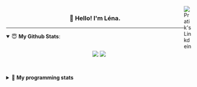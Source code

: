 <!--
<a href="https://twitter.com" target="_blank" rel="nofollow">
 <img align="right" alt="Pratik's Twitter" width="22px" src="https://cdn.jsdelivr.net/npm/simple-icons@v3/icons/twitter.svg" />
</a> 

-->
<a href="https://www.linkedin.com/in/lenagiacalone/" target="_blank" rel="nofollow">
 <img align="right" alt="Pratik's Linkdein" width="22px" src="https://cdn.jsdelivr.net/npm/simple-icons@v3/icons/linkedin.svg" />
</a>



<h3 align="center">👋 Hello! I'm Léna.</h3>

---

<!--
**lgiacalo/lgiacalo** is a ✨ _special_ ✨ repository because its `README.md` (this file) appears on your GitHub profile.

Here are some ideas to get you started:

- 🔭 I’m currently working on ...
- 🌱 I’m currently learning ...
- 👯 I’m looking to collaborate on ...
- 🤔 I’m looking for help with ...
- 💬 Ask me about ...
- 📫 How to reach me: ...
- 😄 Pronouns: ...
- ⚡ Fun fact: ...
-->

<details open>
 <summary> 😇 <b>My Github Stats</b>: </summary>
<br>
<p align = "center">
  <img src = "https://github-readme-stats.vercel.app/api?username=lgiacalo&show_icons=true&theme=nord" width="420">
  <img src = "https://github-readme-stats.vercel.app/api/top-langs/?username=lgiacalo&layout=compact&theme=nord">
</p>
 
<br>
<p align = "center">
  <imp src = "https://github-readme-stats.vercel.app/api/wakatime?username=lgiacalo&theme=nord">
</p>

</details>

<details>
 <summary>🤖 <b>My programming stats</b></summary>
 <br>
 
<!--START_SECTION:waka-->
![Lines of code](https://img.shields.io/badge/From%20Hello%20World%20I%27ve%20Written-966183%20lines%20of%20code-blue)

**🐱 My GitHub Data** 

> 🏆 1,059 Contributions in the Year 2021
 > 
> 📦 297.4 kB Used in GitHub's Storage 
 > 
> 🚫 Not Opted to Hire
 > 
> 📜 44 Public Repositories 
 > 
> 🔑 34 Private Repositories  
 > 
**I'm an Early 🐤** 

```text
🌞 Morning    133 commits    █████░░░░░░░░░░░░░░░░░░░░   20.12% 
🌆 Daytime    347 commits    █████████████░░░░░░░░░░░░   52.5% 
🌃 Evening    174 commits    ██████░░░░░░░░░░░░░░░░░░░   26.32% 
🌙 Night      7 commits      ░░░░░░░░░░░░░░░░░░░░░░░░░   1.06%

```
📅 **I'm Most Productive on Thursday** 

```text
Monday       98 commits     ███░░░░░░░░░░░░░░░░░░░░░░   14.83% 
Tuesday      73 commits     ██░░░░░░░░░░░░░░░░░░░░░░░   11.04% 
Wednesday    131 commits    █████░░░░░░░░░░░░░░░░░░░░   19.82% 
Thursday     146 commits    █████░░░░░░░░░░░░░░░░░░░░   22.09% 
Friday       76 commits     ███░░░░░░░░░░░░░░░░░░░░░░   11.5% 
Saturday     30 commits     █░░░░░░░░░░░░░░░░░░░░░░░░   4.54% 
Sunday       107 commits    ████░░░░░░░░░░░░░░░░░░░░░   16.19%

```


📊 **This Week I Spent My Time On** 

```text
⌚︎ Time Zone: Europe/Paris

💬 Programming Languages: 
JavaScript               13 hrs 48 mins      █████████████████████░░░░   87.42% 
Markdown                 48 mins             █░░░░░░░░░░░░░░░░░░░░░░░░   5.1% 
Bash                     31 mins             ░░░░░░░░░░░░░░░░░░░░░░░░░   3.28% 
JSON                     16 mins             ░░░░░░░░░░░░░░░░░░░░░░░░░   1.77% 
Vue.js                   11 mins             ░░░░░░░░░░░░░░░░░░░░░░░░░   1.19%

🔥 Editors: 
VS Code                  15 hrs 47 mins      █████████████████████████   100.0%

🐱‍💻 Projects: 
augmentation_capital     10 hrs 39 mins      █████████████████░░░░░░░░   67.5% 
pappers-engine           3 hrs 17 mins       █████░░░░░░░░░░░░░░░░░░░░   20.81% 
Work                     55 mins             █░░░░░░░░░░░░░░░░░░░░░░░░   5.86% 
pappers                  46 mins             █░░░░░░░░░░░░░░░░░░░░░░░░   4.91% 
testMDS                  8 mins              ░░░░░░░░░░░░░░░░░░░░░░░░░   0.87%

💻 Operating System: 
Mac                      15 hrs 47 mins      █████████████████████████   100.0%

```

**I Mostly Code in C** 

```text
C                        26 repos            ████████░░░░░░░░░░░░░░░░░   32.1% 
JavaScript               16 repos            █████░░░░░░░░░░░░░░░░░░░░   19.75% 
HTML                     8 repos             ██░░░░░░░░░░░░░░░░░░░░░░░   9.88% 
Shell                    8 repos             ██░░░░░░░░░░░░░░░░░░░░░░░   9.88% 
C++                      4 repos             █░░░░░░░░░░░░░░░░░░░░░░░░   4.94%

```


**Timeline**

![Chart not found](https://raw.githubusercontent.com/lgiacalo/lgiacalo/main/charts/bar_graph.png) 


 Last Updated on 09/11/2021
<!--END_SECTION:waka-->

</details>
